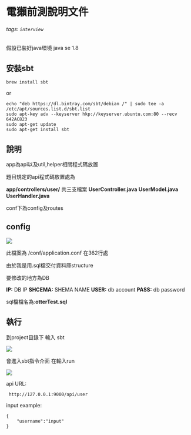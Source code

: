 # 電獺前測說明文件
###### tags: `interview`

假設已裝好java環境
java se 1.8

## 安裝sbt 
    brew install sbt
    
or

    echo "deb https://dl.bintray.com/sbt/debian /" | sudo tee -a /etc/apt/sources.list.d/sbt.list
    sudo apt-key adv --keyserver hkp://keyserver.ubuntu.com:80 --recv 642AC823
    sudo apt-get update
    sudo apt-get install sbt

    
## 說明

app為api以及util,helper相關程式碼放置

題目規定的api程式碼放置處為

**app/controllers/user/**
共三支檔案
**UserController.java**
**UserModel.java**
**UserHandler.java**


conf下為config及routes

## config

![](https://i.imgur.com/9CulCyA.png)

此檔案為 /conf/application.conf
在362行處

由於我是用.sql檔交付資料庫structure

要修改的地方為DB

**IP:** DB IP
**SHCEMA:** SHEMA NAME
**USER:** db account
**PASS:** db password

sql檔檔名為:**otterTest.sql**

## 執行

到project目錄下 輸入 sbt

![](https://i.imgur.com/OxSH0mJ.png)

會進入sbt指令介面 在輸入run

![](https://i.imgur.com/FyyfPh6.png)

api URL:

     http://127.0.0.1:9000/api/user

input example:

    {
	    "username":"input"
    }